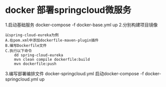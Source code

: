 # docker 部署springcloud微服务
	
1.启动基础服务
	docker-compose -f docker-base.yml up
2.分别构建项目镜像
	

	以spring-cloud-eureka为例
	A.在pom.xml中添加dockerfile-maven-plugin插件
	B.编写Dockerfile文件
	C.执行以下命令
		dd spring-cloud-eureka
		mvn clean compile dockerfile:build
		mvn dockerfile:push


3.编写部署编排文件 docker-springcloud.yml
	启动docker-compose -f docker-springcloud.yml up